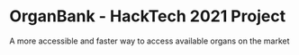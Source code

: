 # OrganBank - HackTech 2021 Project
A more accessible and faster way to access available organs on the market



